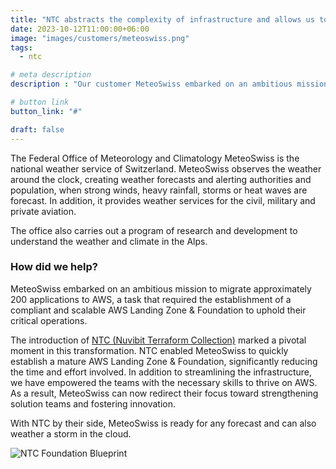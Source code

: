 ```yaml
---
title: "NTC abstracts the complexity of infrastructure and allows us to focus on delivering business value."
date: 2023-10-12T11:00:00+06:00
image: "images/customers/meteoswiss.png"
tags:
  - ntc

# meta description
description : "Our customer MeteoSwiss embarked on an ambitious mission to migrate approximately 200 applications to AWS and NTC (Nuvibit Terraform Collection) is paving the way."

# button link
button_link: "#"

draft: false
---
```


The Federal Office of Meteorology and Climatology MeteoSwiss is the national weather service of Switzerland.
MeteoSwiss observes the weather around the clock, creating weather forecasts and alerting authorities and population, when strong winds, heavy rainfall, storms or heat waves are forecast. 
In addition, it provides weather services for the civil, military and private aviation. 

The office also carries out a program of research and development to understand the weather and climate in the Alps.

### How did we help?

MeteoSwiss embarked on an ambitious mission to migrate approximately 200 applications to AWS, a task that required the establishment of a compliant and scalable AWS Landing Zone & Foundation to uphold their critical operations.

The introduction of [NTC (Nuvibit Terraform Collection)](/solutions/terraform-collection 'What is NTC?') marked a pivotal moment in this transformation. 
NTC enabled MeteoSwiss to quickly establish a mature AWS Landing Zone & Foundation, significantly reducing the time and effort involved. 
In addition to streamlining the infrastructure, we have empowered the teams with the necessary skills to thrive on AWS. 
As a result, MeteoSwiss can now redirect their focus toward strengthening solution teams and fostering innovation.

With NTC by their side, MeteoSwiss is ready for any forecast and can also weather a storm in the cloud.

![NTC Foundation Blueprint](images/solutions/ntc-foundation-blueprint.png)